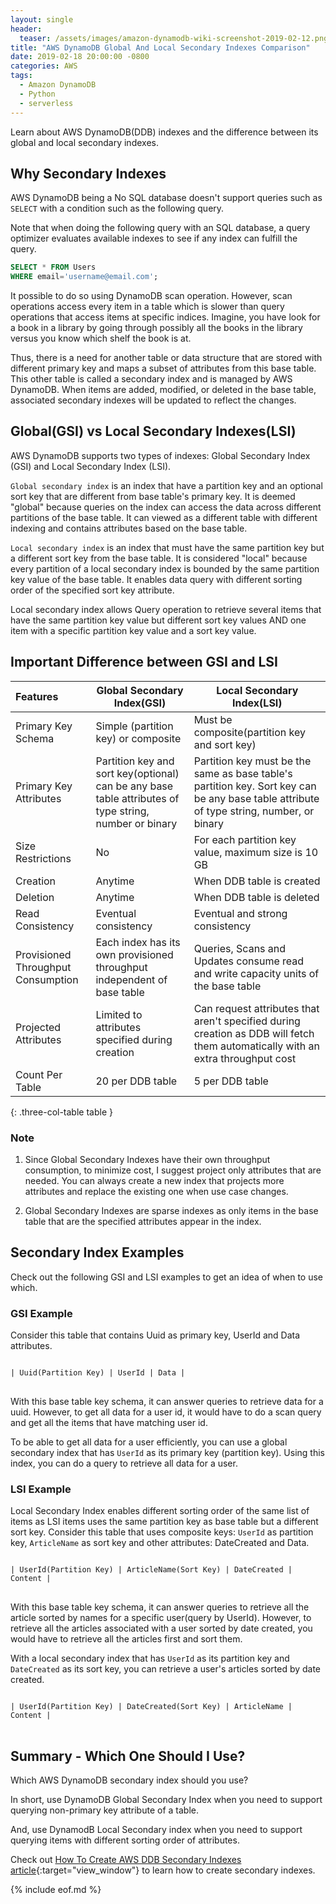 ```yaml
---
layout: single
header:
  teaser: /assets/images/amazon-dynamodb-wiki-screenshot-2019-02-12.png
title: "AWS DynamoDB Global And Local Secondary Indexes Comparison"
date: 2019-02-18 20:00:00 -0800
categories: AWS
tags:
  - Amazon DynamoDB
  - Python
  - serverless
---
```

Learn about AWS DynamoDB(DDB) indexes and the difference between its global and local secondary indexes.  

## Why Secondary Indexes
AWS DynamoDB being a No SQL database doesn't support queries such as `SELECT` with a condition such as the following query. 

Note that when doing the following query with an SQL database, a query optimizer evaluates available indexes to see if any index can fulfill the query.  

```sql
SELECT * FROM Users
WHERE email='username@email.com';
```

It possible to do so using DynamoDB scan operation. However, scan operations access every item in a table which is slower than query operations that access items at specific indices. Imagine, you have look for a book in a library by going through possibly all the books in the library versus you know which shelf the book is at. 

Thus, there is a need for another table or data structure that are stored with different primary key and maps a subset of attributes from this base table. This other table is called a secondary index and is managed by AWS DynamoDB. When items are added, modified, or deleted in the base table, associated secondary indexes will be updated to reflect the changes.  

## Global(GSI) vs Local Secondary Indexes(LSI)
AWS DynamoDB supports two types of indexes: Global Secondary Index (GSI) and Local Secondary Index (LSI).  

`Global secondary index` is an index that have a partition key and an optional sort key that are different from base table's primary key. It is deemed "global" because queries on the index can access the data across different partitions of the base table. It can viewed as a different table with different indexing and contains attributes based on the base table.  

`Local secondary index` is an index that must have the same partition key but a different sort key from the base table. It is considered "local" because every partition of a local secondary index is bounded by the same partition key value of the base table. It enables data query with different sorting order of the specified sort key attribute.  

Local secondary index allows Query operation to retrieve several items that have the same partition key value but different sort key values AND one item with a specific partition key value and a sort key value.

## Important Difference between GSI and LSI

| Features | Global Secondary Index(GSI) | Local Secondary Index(LSI) |
|:---|---|---|
| Primary Key Schema | Simple (partition key) or composite | Must be composite(partition key and sort key) | 
| Primary Key Attributes | Partition key and sort key(optional) can be any base table attributes of type string, number or binary | Partition key must be the same as base table's partition key. Sort key can be any base table attribute of type string, number, or binary |
| Size Restrictions | No | For each partition key value, maximum size is 10 GB |
| Creation | Anytime | When DDB table is created  |
| Deletion | Anytime | When DDB table is deleted |
| Read Consistency | Eventual consistency | Eventual and strong consistency |
| Provisioned Throughput Consumption | Each index has its own provisioned throughput independent of base table | Queries, Scans and Updates consume read and write capacity units of the base table |
| Projected Attributes | Limited to attributes specified during creation | Can request attributes that aren't specified during creation as DDB will fetch them automatically with an extra throughput cost |
| Count Per Table | 20 per DDB table | 5 per DDB table |
{: .three-col-table table }

### Note
1. Since Global Secondary Indexes have their own throughput consumption, to minimize cost, I suggest project only attributes that are needed. You can always create a new index that projects more attributes and replace the existing one when use case changes.

2. Global Secondary Indexes are sparse indexes as only items in the base table that are the specified attributes appear in the index.  

## Secondary Index Examples
Check out the following GSI and LSI examples to get an idea of when to use which. 

### GSI Example
Consider this table that contains Uuid as primary key, UserId and Data attributes. 

<pre class='code'>
<code>
| Uuid(Partition Key) | UserId | Data | 
</code>
</pre>

With this base table key schema, it can answer queries to retrieve data for a uuid. However, to get all data for a user id, it would have to do a scan query and get all the items that have matching user id.  

To be able to get all data for a user efficiently, you can use a global secondary index that has `UserId` as its primary key (partition key). Using this index, you can do a query to retrieve all data for a user.  

### LSI Example
Local Secondary Index enables different sorting order of the same list of items as LSI items uses the same partition key as base table but a different sort key. Consider this table that uses composite keys: `UserId` as partition key, `ArticleName` as sort key and other attributes: DateCreated and Data. 

<pre class='code'>
<code>
| UserId(Partition Key) | ArticleName(Sort Key) | DateCreated | Content |
</code>
</pre>

With this base table key schema, it can answer queries to retrieve all the article sorted by names for a specific user(query by UserId). However, to retrieve all the articles associated with a user sorted by date created, you would have to retrieve all the articles first and sort them. 

With a local secondary index that has `UserId` as its partition key and `DateCreated` as its sort key, you can retrieve a user's articles sorted by date created.  

<pre class='code'>
<code>
| UserId(Partition Key) | DateCreated(Sort Key) | ArticleName | Content |
</code>
</pre>

<!-- ### LSI Example 2 
Consider this table that uses composite keys: `Uuid` as partition key, `UserId` as sort key and other attributes: GroupId, Version and Data. 

<pre class='code'>
<code>
| Uuid(Partition Key) | UserId(Sort Key) | GroupId | Version | Data |
</code>
</pre>

With this base table key schema, it can answer queries to retrieve data for an articleId for a specific user (and also a list of users who are associated with this article). However, to retrieve this item for a specific group id, it would have to do a scan query and check each item for a matching group id. This can be a use case where there is a user role and a group admin role where the group admin can retrieve a user submitted item.   

To enable a group admin to retrieve an item efficiently, you can use a local secondary index that has `Uuid` as its partition key and `GroupId` as its sort key. Using this index, you can do a query to retrieve the data for the item that has a specific uuid and group id.   

<pre class='code'>
<code>
| Uuid(Partition Key) | GroupId(Sort Key) | UserId | Data |
</code>
</pre> -->

## Summary - Which One Should I Use?
Which AWS DynamoDB secondary index should you use? 

In short, use DynamoDB Global Secondary Index when you need to support querying non-primary key attribute of a table.   

And, use DynamodB Local Secondary index when you need to support querying items with different sorting order of attributes.   
<!-- and accessing items that can be identified using the same partition key value but different sort key value.  -->

Check out [How To Create AWS DDB Secondary Indexes article](https://jun711.github.io/aws/how-to-create-aws-dynamodb-secondary-indexes/){:target="view_window"} to learn how to create secondary indexes.  

{% include eof.md %}